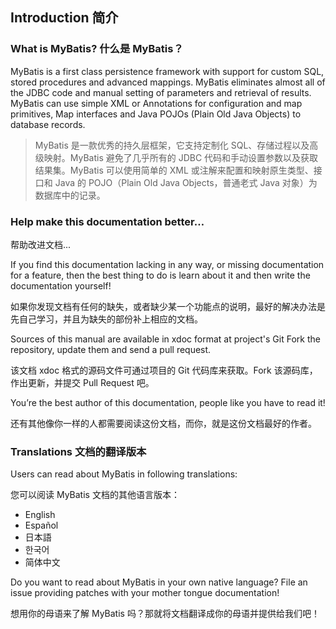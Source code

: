 ## Introduction 简介
### What is MyBatis? 什么是 MyBatis？
MyBatis is a first class persistence framework with support for custom SQL, stored procedures and advanced mappings. MyBatis eliminates almost all of the JDBC code and manual setting of parameters and retrieval of results. MyBatis can use simple XML or Annotations for configuration and map primitives, Map interfaces and Java POJOs (Plain Old Java Objects) to database records.
> MyBatis 是一款优秀的持久层框架，它支持定制化 SQL、存储过程以及高级映射。MyBatis 避免了几乎所有的 JDBC 代码和手动设置参数以及获取结果集。MyBatis 可以使用简单的 XML 或注解来配置和映射原生类型、接口和 Java 的 POJO（Plain Old Java Objects，普通老式 Java 对象）为数据库中的记录。

### Help make this documentation better…
帮助改进文档...

If you find this documentation lacking in any way, or missing documentation for a feature, then the best thing to do is learn about it and then write the documentation yourself!

如果你发现文档有任何的缺失，或者缺少某一个功能点的说明，最好的解决办法是先自己学习，并且为缺失的部份补上相应的文档。

Sources of this manual are available in xdoc format at project's Git Fork the repository, update them and send a pull request.

该文档 xdoc 格式的源码文件可通过项目的 Git 代码库来获取。Fork 该源码库，作出更新，并提交 Pull Request 吧。

You’re the best author of this documentation, people like you have to read it!

还有其他像你一样的人都需要阅读这份文档，而你，就是这份文档最好的作者。

### Translations 文档的翻译版本
Users can read about MyBatis in following translations:

您可以阅读 MyBatis 文档的其他语言版本：

* English
* Español
* 日本語
* 한국어
* 简体中文

Do you want to read about MyBatis in your own native language? File an issue providing patches with your mother tongue documentation!

想用你的母语来了解 MyBatis 吗？那就将文档翻译成你的母语并提供给我们吧！


















